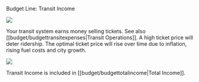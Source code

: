 Budget Line: Transit Income

![](docs/images/transit01.png)

Your transit system earns money selling tickets. See also [[budget/budgettransitexpenses|Transit Operations]]. A high ticket price will deter ridership. The optimal ticket price will rise over time due to inflation, rising fuel costs and city growth.

![](Chart::StatTransitIncomeStat)

Transit Income is included in [[budget/budgettotalincome|Total Income]].

